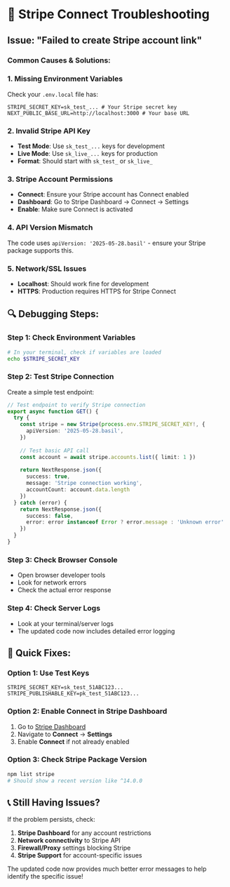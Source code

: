# 🔧 Stripe Connect Troubleshooting

## Issue: "Failed to create Stripe account link"

### **Common Causes & Solutions:**

### 1. **Missing Environment Variables**
Check your `.env.local` file has:
```env
STRIPE_SECRET_KEY=sk_test_... # Your Stripe secret key
NEXT_PUBLIC_BASE_URL=http://localhost:3000 # Your base URL
```

### 2. **Invalid Stripe API Key**
- **Test Mode**: Use `sk_test_...` keys for development
- **Live Mode**: Use `sk_live_...` keys for production
- **Format**: Should start with `sk_test_` or `sk_live_`

### 3. **Stripe Account Permissions**
- **Connect**: Ensure your Stripe account has Connect enabled
- **Dashboard**: Go to Stripe Dashboard → Connect → Settings
- **Enable**: Make sure Connect is activated

### 4. **API Version Mismatch**
The code uses `apiVersion: '2025-05-28.basil'` - ensure your Stripe package supports this.

### 5. **Network/SSL Issues**
- **Localhost**: Should work fine for development
- **HTTPS**: Production requires HTTPS for Stripe Connect

## 🔍 **Debugging Steps:**

### **Step 1: Check Environment Variables**
```bash
# In your terminal, check if variables are loaded
echo $STRIPE_SECRET_KEY
```

### **Step 2: Test Stripe Connection**
Create a simple test endpoint:
```typescript
// Test endpoint to verify Stripe connection
export async function GET() {
  try {
    const stripe = new Stripe(process.env.STRIPE_SECRET_KEY!, {
      apiVersion: '2025-05-28.basil',
    })
    
    // Test basic API call
    const account = await stripe.accounts.list({ limit: 1 })
    
    return NextResponse.json({ 
      success: true, 
      message: 'Stripe connection working',
      accountCount: account.data.length 
    })
  } catch (error) {
    return NextResponse.json({ 
      success: false, 
      error: error instanceof Error ? error.message : 'Unknown error' 
    })
  }
}
```

### **Step 3: Check Browser Console**
- Open browser developer tools
- Look for network errors
- Check the actual error response

### **Step 4: Check Server Logs**
- Look at your terminal/server logs
- The updated code now includes detailed error logging

## 🚀 **Quick Fixes:**

### **Option 1: Use Test Keys**
```env
STRIPE_SECRET_KEY=sk_test_51ABC123...
STRIPE_PUBLISHABLE_KEY=pk_test_51ABC123...
```

### **Option 2: Enable Connect in Stripe Dashboard**
1. Go to [Stripe Dashboard](https://dashboard.stripe.com)
2. Navigate to **Connect** → **Settings**
3. Enable **Connect** if not already enabled

### **Option 3: Check Stripe Package Version**
```bash
npm list stripe
# Should show a recent version like ^14.0.0
```

## 📞 **Still Having Issues?**

If the problem persists, check:
1. **Stripe Dashboard** for any account restrictions
2. **Network connectivity** to Stripe API
3. **Firewall/Proxy** settings blocking Stripe
4. **Stripe Support** for account-specific issues

The updated code now provides much better error messages to help identify the specific issue! 